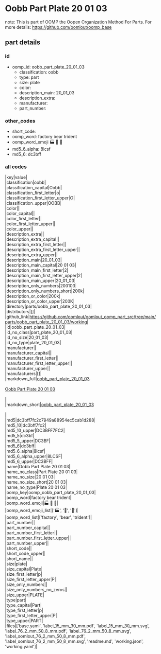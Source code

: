 # Oobb Part Plate 20 01 03  

note: This is part of OOMP the Oopen Organization Method For Parts. For more details: https://github.com/oomlout/oomp_base

##  part details





### id
* oomp_id: oobb_part_plate_20_01_03
  * classification: oobb
  * type: part
  * size: plate
  * color: 
  * description_main: 20_01_03
  * description_extra: 
  * manufacturer: 
  * part_number: 

### other_codes
* short_code: 
* oomp_word: factory bear trident
* oomp_word_emoji :factory: :bear: :trident:
* md5_6_alpha: 8lcsf
* md5_6: dc3bff

### all codes 
|key|value|  
|classification|oobb|  
|classification_capital|Oobb|  
|classification_first_letter|o|  
|classification_first_letter_upper|O|  
|classification_upper|OOBB|  
|color||  
|color_capital||  
|color_first_letter||  
|color_first_letter_upper||  
|color_upper||  
|description_extra||  
|description_extra_capital||  
|description_extra_first_letter||  
|description_extra_first_letter_upper||  
|description_extra_upper||  
|description_main|20_01_03|  
|description_main_capital|20 01 03|  
|description_main_first_letter|2|  
|description_main_first_letter_upper|2|  
|description_main_upper|20_01_03|  
|description_only_numbers|200103|  
|description_only_numbers_short|200k|  
|description_or_color|200k|  
|description_or_color_upper|200K|  
|directory|parts/oobb_part_plate_20_01_03|  
|distributors|[]|  
|github_link|https://github.com/oomlout/oomlout_oomp_part_src/tree/main/parts/oobb_part_plate_20_01_03/working|  
|id|oobb_part_plate_20_01_03|  
|id_no_class|part_plate_20_01_03|  
|id_no_size|20_01_03|  
|id_no_type|plate_20_01_03|  
|manufacturer||  
|manufacturer_capital||  
|manufacturer_first_letter||  
|manufacturer_first_letter_upper||  
|manufacturer_upper||  
|manufacturers|[]|  
|markdown_full|[oobb_part_plate_20_01_03](https://github.com/oomlout/oomlout_oomp_part_src/tree/main/parts/oobb_part_plate_20_01_03/working)<br>[](https://github.com/oomlout/oomlout_oomp_part_src/tree/main/parts/oobb_part_plate_20_01_03/working)<br>[Oobb Part Plate 20 01 03](https://github.com/oomlout/oomlout_oomp_part_src/tree/main/parts/oobb_part_plate_20_01_03/working)<br><br>|  
|markdown_short|[oobb_part_plate_20_01_03](https://github.com/oomlout/oomlout_oomp_part_src/tree/main/parts/oobb_part_plate_20_01_03/working)<br><br>|  
|md5|dc3bff7fc2c7949a88954ec5cab1d288|  
|md5_10|dc3bff7fc2|  
|md5_10_upper|DC3BFF7FC2|  
|md5_5|dc3bf|  
|md5_5_upper|DC3BF|  
|md5_6|dc3bff|  
|md5_6_alpha|8lcsf|  
|md5_6_alpha_upper|8LCSF|  
|md5_6_upper|DC3BFF|  
|name|Oobb Part Plate 20 01 03|  
|name_no_class|Part Plate 20 01 03|  
|name_no_size|20 01 03|  
|name_no_size_short|20 01 03|  
|name_no_type|Plate 20 01 03|  
|oomp_key|oomp_oobb_part_plate_20_01_03|  
|oomp_word|factory bear trident|  
|oomp_word_emoji|:factory: :bear: :trident:|  
|oomp_word_emoji_list|[':factory:', ':bear:', ':trident:']|  
|oomp_word_list|['factory', 'bear', 'trident']|  
|part_number||  
|part_number_capital||  
|part_number_first_letter||  
|part_number_first_letter_upper||  
|part_number_upper||  
|short_code||  
|short_code_upper||  
|short_name||  
|size|plate|  
|size_capital|Plate|  
|size_first_letter|p|  
|size_first_letter_upper|P|  
|size_only_numbers||  
|size_only_numbers_no_zeros||  
|size_upper|PLATE|  
|type|part|  
|type_capital|Part|  
|type_first_letter|p|  
|type_first_letter_upper|P|  
|type_upper|PART|  
|files|['base.yaml', 'label_15_mm_30_mm.pdf', 'label_15_mm_30_mm.svg', 'label_76_2_mm_50_8_mm.pdf', 'label_76_2_mm_50_8_mm.svg', 'label_oomlout_76_2_mm_50_8_mm.pdf', 'label_oomlout_76_2_mm_50_8_mm.svg', 'readme.md', 'working.json', 'working.yaml']|  
